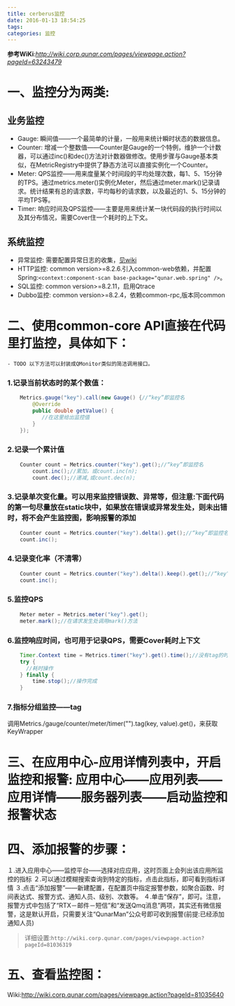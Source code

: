 ```yaml
---
title: cerberus监控
date: 2016-01-13 18:54:25
tags: 
categories: 监控
---
```

**参考WiKi**:*http://wiki.corp.qunar.com/pages/viewpage.action?pageId=63243479*

# 一、监控分为两类:
## 业务监控
- Gauge: 		瞬间值——一个最简单的计量，一般用来统计瞬时状态的数据信息。  
- Counter:	增减一个整数值——Counter是Gauge的一个特例，维护一个计数器，可以通过inc()和dec()方法对计数器做修改。使用步骤与Gauge基本类似，在MetricRegistry中提供了静态方法可以直接实例化一个Counter。  
- Meter:		QPS监控——用来度量某个时间段的平均处理次数，每1、5、15分钟的TPS。通过metrics.meter()实例化Meter，然后通过meter.mark()记录请求。统计结果有总的请求数，平均每秒的请求数，以及最近的1、5、15分钟的平均TPS等。  
- Timer:		响应时间及QPS监控——主要是用来统计某一块代码段的执行时间以及其分布情况，需要Cover住一个耗时的上下文。

## 系统监控
- 异常监控:	需要配置异常日志的收集，[见wiki](http://wiki.corp.qunar.com/pages/viewpage.action?pageId=87333222)  
- HTTP监控:	common version>=8.2.6.引入common-web依赖，并配置Spring:`<context:component-scan base-package="qunar.web.spring" />`。  
- SQL监控:	common version>=8.2.11，启用Qtrace  
- Dubbo监控:	common version>=8.2.4，依赖common-rpc,版本同common  
# 二、使用common-core API直接在代码里打监控，具体如下：
	- TODO 以下方法可以封装成QMonitor类似的简洁调用接口。

### 1.记录当前状态时的某个数值：
```java
    Metrics.gauge("key").call(new Gauge() {//“key”即监控名
        @Override
        public double getValue() {
           //在这里给出监控值
        }
    });
```

### 2.记录一个累计值
```java
    Counter count = Metrics.counter("key").get();//“key”即监控名
    	count.inc();//累加，或count.inc(n);
    	count.dec();//递减,或count.dec(n);
```

### 3.记录单次变化量。可以用来监控错误数、异常等，但注意:下面代码的第一句尽量放在static块中，如果放在错误或异常发生处，则未出错时，将不会产生监控图，影响报警的添加
```java
    Counter count = Metrics.counter("key").delta().get();//“key”即监控名
    count.inc();
```

### 4.记录变化率（不清零）
```java
    Counter count = Metrics.counter("key").delta().keep().get();//“key”即监控名
    count.inc();
```

### 5.监控QPS
```java
    Meter meter = Metrics.meter("key").get();
    meter.mark();//在请求发生处调用mark()方法
```

### 6.监控响应时间，也可用于记录QPS，需要Cover耗时上下文
```java
    Timer.Context time = Metrics.timer("key").get().time();//没有tag的时候可以作为常量         
    try {
      //耗时操作
    } finally {
        time.stop();//操作完成
    }		
```

### 7.指标分组监控——tag
调用Metrics./gauge/counter/meter/timer("").tag(key, value).get()，来获取KeyWrapper


# 三、在应用中心-应用详情列表中，开启监控和报警: 应用中心——应用列表——应用详情——服务器列表——启动监控和报警状态
	
# 四、添加报警的步骤：
１.进入应用中心——监控平台——选择对应应用，这时页面上会列出该应用所监控的指标
２.可以通过模糊搜索查询到特定的指标，点击此指标，即可看到指标详情
３.点击“添加报警”——新建配置，在配置页中指定报警参数，如聚合函数、时间表达式、报警方式、通知人员、级别、次数等。
４.单击“保存”，即可。注意，报警方式中包括了“RTX－邮件－短信”和“发送Qmq消息”两项，其实还有微信报警，这是默认开启，只需要关注“QunarMan”公众号即可收到报警(前提:已经添加通知人员)
	
>详细设置:`http://wiki.corp.qunar.com/pages/viewpage.action?pageId=81036319`

# 五、查看监控图：
Wiki:http://wiki.corp.qunar.com/pages/viewpage.action?pageId=81035640	